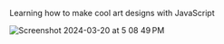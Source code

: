 Learning how to make cool art designs with JavaScript

![Screenshot 2024-03-20 at 5 08 49 PM](https://github.com/sarahgarlock/javascript_art/assets/73197641/75dafb5f-213f-4496-a9cb-3dbba8840b97)
